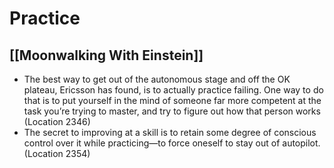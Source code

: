 # Practice


## [[Moonwalking With Einstein]]

- The best way to get out of the autonomous stage and off the OK plateau, Ericsson has found, is to actually practice failing. One way to do that is to put yourself in the mind of someone far more competent at the task you’re trying to master, and try to figure out how that person works (Location 2346)
- The secret to improving at a skill is to retain some degree of conscious control over it while practicing—to force oneself to stay out of autopilot. (Location 2354)